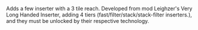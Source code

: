 Adds a few inserter with a 3 tile reach. Developed from mod Leighzer's Very Long Handed Inserter, adding 4 tiers (fast/filter/stack/stack-filter inserters.), and they must be unlocked by their respective technology.
